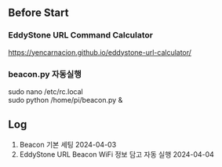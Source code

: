 ## Before Start
### EddyStone URL Command Calculator
https://yencarnacion.github.io/eddystone-url-calculator/

### beacon.py 자동실행
sudo nano /etc/rc.local
<br>sudo python /home/pi/beacon.py &

## Log
1. Beacon 기본 세팅 2024-04-03
2. EddyStone URL Beacon WiFi 정보 담고 자동 실행 2024-04-04

